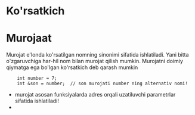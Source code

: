 # Ko'rsatkich


# Murojaat
Murojat e'londa ko'rsatilgan nomning sinonimi sifatida ishlatiladi. Yani bitta o'zgaruvchiga har-hil nom bilan murojat qilish mumkin. Murojatni doimiy qiymatga ega bo'lgan ko'rsatkich deb qarash mumkin
```
    int number = 7;
    int &son = number;  // son murojati number ning alternativ nomi!
```

* murojat asosan funksiyalarda adres orqali uzatiluvchi parametrlar sifatida ishlatiladi!
* 